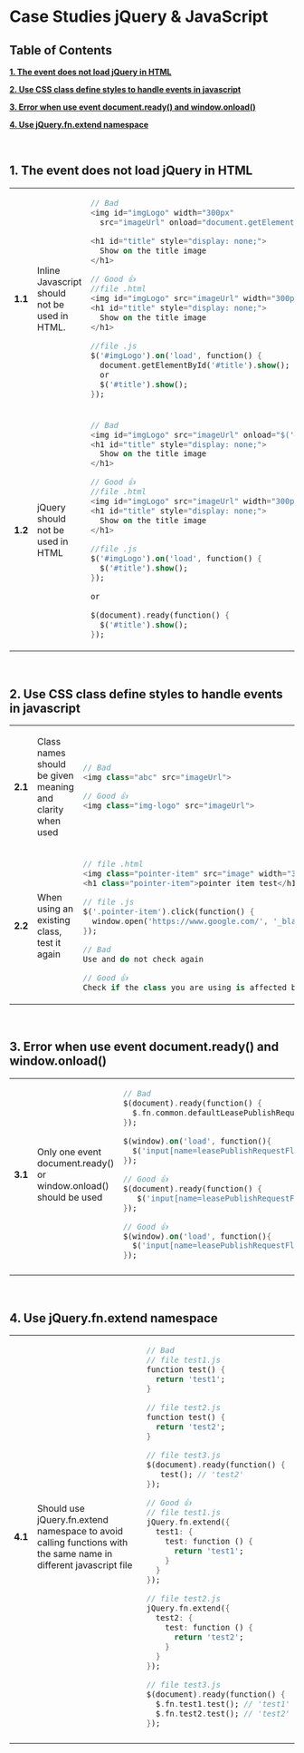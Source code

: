 # Case Studies jQuery & JavaScript


## Table of Contents

[**1. The event does not load jQuery in HTML** ](#1)

[**2. Use CSS class define styles to handle events in javascript**](#2)

[**3. Error when use event document.ready() and window.onload()**](#3)

[**4. Use jQuery.fn.extend namespace**](#4)

<br>

## 1. The event does not load jQuery in HTML

<table>
<tr id="1">

<td width="5%">

**1.1**
</td>
<td width="50%">

Inline Javascript should not be used in HTML. </td>
<td width="45%">

```dart
// Bad
<img id="imgLogo" width="300px"
  src="imageUrl" onload="document.getElementById('#title').show()" >

<h1 id="title" style="display: none;">
  Show on the title image
</h1>

// Good 👍 
//file .html
<img id="imgLogo" src="imageUrl" width="300px">
<h1 id="title" style="display: none;">
  Show on the title image
</h1>

//file .js
$('#imgLogo').on('load', function() {
  document.getElementById('#title').show();
  or
  $('#title').show();
});
```

</td>
</tr>
<tr>
<td>

**1.2**
</td>
<td>

jQuery should not be used in HTML
</td>
<td>

```dart
// Bad
<img id="imgLogo" src="imageUrl" onload="$('#title').show()" width="300px">
<h1 id="title" style="display: none;">
  Show on the title image
</h1>

// Good 👍 
//file .html
<img id="imgLogo" src="imageUrl" width="300px">
<h1 id="title" style="display: none;">
  Show on the title image
</h1>

//file .js
$('#imgLogo').on('load', function() {
  $('#title').show();
});

or

$(document).ready(function() {
  $('#title').show();
});
```

</td>
</tr>
</tr>

</table>

<br>

## 2. Use CSS class define styles to handle events in javascript

<table>
<tr id="2">
<td width="5%" >

**2.1**
</td>
<td width="50%">

Class names should be given meaning and clarity when used </td>
<td width="45%">

```dart
// Bad
<img class="abc" src="imageUrl">

// Good 👍 
<img class="img-logo" src="imageUrl">
```

</td>
</tr>
<tr>
<td>

**2.2**
</td>
<td>

When using an existing class, test it again
</td>
<td>

```dart
// file .html
<img class="pointer-item" src="image" width="300px">
<h1 class="pointer-item">pointer item test</h1>

// file .js
$('.pointer-item').click(function() {
  window.open('https://www.google.com/', '_blank');
});

// Bad
Use and do not check again

// Good 👍 
Check if the class you are using is affected by any events
```

</td>
</tr>
</tr>

</table>

<br>

## 3. Error when use event document.ready() and window.onload()

<table>
<tr id="3">
<td width="5%" >

**3.1**
</td>
<td width="50%">

Only one event document.ready() or window.onload() should be used </td>
<td width="45%">

```dart
// Bad
$(document).ready(function() {
  $.fn.common.defaultLeasePublishRequestFlg = $('input[name=defaultLeasePublishRequestFlg]').val();
});

$(window).on('load', function(){
  $('input[name=leasePublishRequestFlg]').val($.fn.common.defaultLeasePublishRequestFlg);
});

// Good 👍 
$(document).ready(function() {
   $('input[name=leasePublishRequestFlg]').val($('input[name=defaultLeasePublishRequestFlg]').val());
});

// Good 👍
$(window).on('load', function(){
  $('input[name=leasePublishRequestFlg]').val($('input[name=defaultLeasePublishRequestFlg]').val());
});
```

</td>
</tr>
<tr>
<td>

</tr>
</tr>

</table>

<br>

## 4. Use jQuery.fn.extend namespace

<table>
<tr id="4">
<td width="5%" >

**4.1**
</td>
<td width="50%">

Should use jQuery.fn.extend namespace to avoid calling functions with the same name in different javascript file </td>
<td width="45%">

```dart
// Bad
// file test1.js
function test() {
  return 'test1';
}

// file test2.js
function test() {
  return 'test2';
}

// file test3.js
$(document).ready(function() {
   test(); // 'test2'
});

// Good 👍 
// file test1.js
jQuery.fn.extend({
  test1: {
    test: function () {
      return 'test1';
    }
  }
});

// file test2.js
jQuery.fn.extend({
  test2: {
    test: function () {
      return 'test2';
    }
  }
});

// file test3.js
$(document).ready(function() {
  $.fn.test1.test(); // 'test1'
  $.fn.test2.test(); // 'test2'
});
```

</td>
</tr>
<tr>
<td>

</tr>
</tr>

</table>
